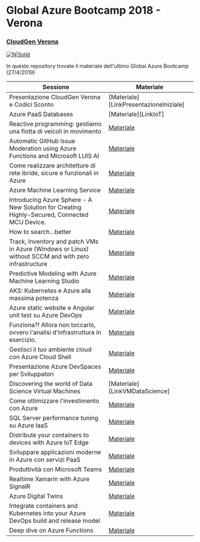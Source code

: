 # Global Azure Bootcamp 2018 - Verona
### [CloudGen Verona](http://cloudgen.it)

[![N|Solid](http://gab2019verona.azurewebsites.net/wp-content/uploads/2019/03/GAB-1.jpeg)](logo)

In questo repository trovate il materiale dell'ultimo Global Azure Bootcamp (27/4/2019)

| Sessione | Materiale |
| ------ | ------ |
| Presentazione CloudGen Verona e Codici Sconto | [Materiale][LinkPresentazioneIniziale] |
| Azure PaaS Databases | [Materiale][LinkIoT] |
| Reactive programming: gestiamo una flotta di veicoli in movimento | [Materiale][LinkReactiveProgramming] |
| Automatic GitHub Issue Moderation using Azure Functions and Microsoft LUIS AI | [Materiale][LinkGithub] |
| Come realizzare architetture di rete ibride, sicure e funzionali in Azure | [Materiale][LinkHybrid] |
| Azure Machine Learning Service | [Materiale][LinkAzureMLService] |
| Introducing Azure Sphere - A New Solution for Creating Highly-Secured, Connected MCU Device. | [Materiale][LinkAzureSphere] |
| How to search...better | [Materiale][LinkSearch] |
| Track, Inventory and patch VMs in Azure (Windows or Linux) without SCCM and with zero infrastructure | [Materiale][LinkNoSCCM] |
| Predictive Modeling with Azure Machine Learning Studio | [Materiale][LinkAzureMLStudio] |
| AKS: Kubernetes e Azure alla massima potenza | [Materiale][LinkAKS] |
| Azure static website e Angular unit test su Azure DevOps | [Materiale][LinkAngular] |
| Funziona?! Allora non toccarlo, ovvero l'analisi d'infrastruttura in esercizio. | [Materiale][LinkNonToccarlo] |
| Gestisci il tuo ambiente cloud con Azure Cloud Shell | [Materiale][LinkShell] |
| Presentazione Azure DevSpaces per Sviluppatori | [Materiale][LinkDevSpaces]  |
| Discovering the world of Data Science Virtual Machines | [Materiale][LinkVMDataScience] |
| Come ottimizzare l'investimento con Azure | [Materiale][LinkCostOptimization] |
| SQL Server performance tuning su Azure IaaS | [Materiale][LinkSqlPerformance] |
| Distribute your containers to devices with Azure IoT Edge | [Materiale][LinkIoTEdge] |
| Sviluppare applicazioni moderne in Azure con servizi PaaS | [Materiale][LinkPaas] |
| Produttività con Microsoft Teams | [Materiale][LinkTeams] |
| Realtime Xamarin with Azure SignalR | [Materiale][LinkSignalR] |
| Azure Digital Twins | [Materiale][LinkTwins] |
| Integrate containers and Kubernetes into your Azure DevOps build and release model | [Materiale][LinkKubernetesDevOps] |
| Deep dive on Azure Functions | [Materiale][LinkAzureFunctionDeepDive] |

   [LinkAzurePaaSDatabases]: <https://github.com/cloudgenverona/GAB2019/tree/master/AzurePaaSDatabases>
   [LinkReactiveProgramming]: <https://github.com/cloudgenverona/GAB2019/tree/master/LinkReactiveProgramming>
   [LinkGithub]: <https://github.com/cloudgenverona/GAB2019/tree/master/Github>
   [LinkHybrid]: <https://github.com/cloudgenverona/GAB2019/tree/master/Hybrid>
   [LinkAzureMLService]: <https://github.com/cloudgenverona/GAB2019/tree/master/AzureMLService>
   [LinkAzureSphere]: <https://github.com/cloudgenverona/GAB2019/tree/master/AzureSphere>
   [LinkSearch]: <https://github.com/cloudgenverona/GAB2019/tree/master/Search>
   [LinkNoSCCM]: <https://github.com/cloudgenverona/GAB2019/tree/master/NoSCCM>
   [LinkAzureMLStudio]: <https://github.com/cloudgenverona/GAB2019/tree/master/AzureMLStudio>
   [LinkAKS]: <https://github.com/cloudgenverona/GAB2019/tree/master/AKS>
   [LinkAngular]: <https://github.com/cloudgenverona/GAB2019/tree/master/Angular>
   [LinkNonToccarlo]: <https://github.com/cloudgenverona/GAB2019/tree/master/NonToccarlo>
   [LinkShell]: <https://github.com/cloudgenverona/GAB2019/tree/master/Shell>
   [LinkDevSpaces]: <https://github.com/cloudgenverona/GAB2019/tree/master/DevSpaces>
   [LinkCostOptimization]: <https://github.com/cloudgenverona/GAB2019/tree/master/CostOptimization>
   [LinkSqlPerformance]: <https://github.com/cloudgenverona/GAB2019/tree/master/SqlPerformance>
   [LinkIoTEdge]: <https://github.com/cloudgenverona/GAB2019/tree/master/IoTEdge>
   [LinkPaas]: <https://github.com/cloudgenverona/GAB2019/tree/master/Paas>
   [LinkTeams]: <https://github.com/cloudgenverona/GAB2019/tree/master/Teams>
   [LinkSignalR]: <https://github.com/cloudgenverona/GAB2019/tree/master/SignalR>
   [LinkTwins]: <https://github.com/cloudgenverona/GAB2019/tree/master/Twins>
   [LinkKubernetesDevOps]: <https://github.com/cloudgenverona/GAB2019/tree/master/KubernetesDevOps>
   [LinkAzureFunctionDeepDive]: <https://github.com/cloudgenverona/GAB2019/tree/master/LinkAzureFunctionDeepDive>